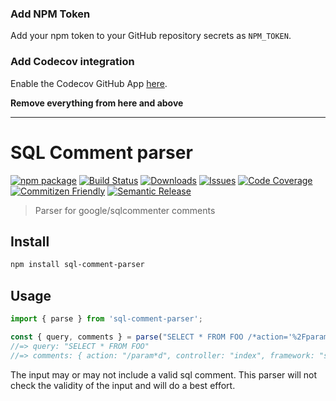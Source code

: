 ### Add NPM Token

Add your npm token to your GitHub repository secrets as `NPM_TOKEN`.

### Add Codecov integration

Enable the Codecov GitHub App [here](https://github.com/apps/codecov).

**Remove everything from here and above**

---

# SQL Comment parser

[![npm package][npm-img]][npm-url]
[![Build Status][build-img]][build-url]
[![Downloads][downloads-img]][downloads-url]
[![Issues][issues-img]][issues-url]
[![Code Coverage][codecov-img]][codecov-url]
[![Commitizen Friendly][commitizen-img]][commitizen-url]
[![Semantic Release][semantic-release-img]][semantic-release-url]

> Parser for google/sqlcommenter comments

## Install

```bash
npm install sql-comment-parser
```

## Usage

```ts
import { parse } from 'sql-comment-parser';

const { query, comments } = parse("SELECT * FROM FOO /*action='%2Fparam*d',controller='index',framework='spring',traceparent='00-5bd66ef5095369c7b0d1f8f4bd33716a-c532cb4098ac3dd2-01',tracestate='congo%3Dt61rcWkgMzE%2Crojo%3D00f067aa0ba902b7'*/");
//=> query: "SELECT * FROM FOO"
//=> comments: { action: "/param*d", controller: "index", framework: "spring", traceparent: "00-5bd66ef5095369c7b0d1f8f4bd33716a-c532cb4098ac3dd2-01", tracestate: "congo=t61rcWkgMzE,rojo=00f067aa0ba902b7" }
```

The input may or may not include a valid sql comment. This parser will not check the validity of the input and will do a best effort.

[build-img]:https://github.com/Sam-Apostel/sql-comment-parser/actions/workflows/release.yml/badge.svg
[build-url]:https://github.com/Sam-Apostel/sql-comment-parser/actions/workflows/release.yml
[downloads-img]:https://img.shields.io/npm/dt/sql-comment-parser
[downloads-url]:https://www.npmtrends.com/sql-comment-parser
[npm-img]:https://img.shields.io/npm/v/sql-comment-parser
[npm-url]:https://www.npmjs.com/package/sql-comment-parser
[issues-img]:https://img.shields.io/github/issues/Sam-Apostel/sql-comment-parser
[issues-url]:https://github.com/Sam-Apostel/sql-comment-parser/issues
[codecov-img]:https://codecov.io/gh/Sam-Apostel/sql-comment-parser/branch/main/graph/badge.svg
[codecov-url]:https://codecov.io/gh/Sam-Apostel/sql-comment-parser
[semantic-release-img]:https://img.shields.io/badge/%20%20%F0%9F%93%A6%F0%9F%9A%80-semantic--release-e10079.svg
[semantic-release-url]:https://github.com/semantic-release/semantic-release
[commitizen-img]:https://img.shields.io/badge/commitizen-friendly-brightgreen.svg
[commitizen-url]:http://commitizen.github.io/cz-cli/
